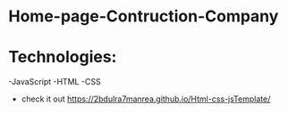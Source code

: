# Home-page-Contruction-Company

# Technologies:
-JavaScript
-HTML
-CSS

- check it out https://2bdulra7manrea.github.io/Html-css-jsTemplate/
